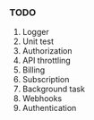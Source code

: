 ### TODO
1. Logger
2. Unit test
3. Authorization
4. API throttling
5. Billing
6. Subscription
7. Background task
8. Webhooks
9. Authentication